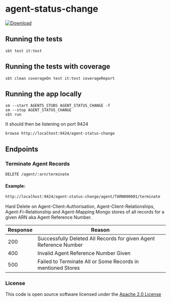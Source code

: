 # agent-status-change

[ ![Download](https://api.bintray.com/packages/hmrc/releases/agent-status-change/images/download.svg) ](https://bintray.com/hmrc/releases/agent-status-change/_latestVersion)

## Running the tests

    sbt test it:test

## Running the tests with coverage

    sbt clean coverageOn test it:test coverageReport

## Running the app locally

    sm --start AGENTS_STUBS AGENT_STATUS_CHANGE -f
    sm --stop AGENT_STATUS_CHANGE
    sbt run

It should then be listening on port 9424

    browse http://localhost:9424/agent-status-change

## Endpoints


### Terminate Agent Records
```markdown
DELETE /agent/:arn/terminate
```

#### Example:
```markdown
http://localhost:9424/agent-status-change/agent/TARN000001/terminate
```

Hard Delete on Agent-Client-Authorisation, Agent-Client-Relationships, Agent-Fi-Relationship and Agent-Mapping Mongo stores of all records for a given ARN aka Agent Reference Number. 

| Response | Reason |
| ---------| ------ |
| 200      |  Successfully Deleted All Records for given Agent Reference Number     |
| 400      |  Invalid Agent Reference Number Given      |
| 500      |  Failed to Terminate All or Some Records in mentioned Stores     |

### License


This code is open source software licensed under the [Apache 2.0 License]("http://www.apache.org/licenses/LICENSE-2.0.html")
